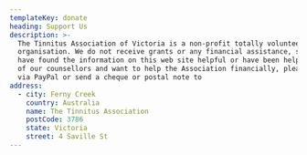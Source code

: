 ```yaml
---
templateKey: donate
heading: Support Us
description: >-
  The Tinnitus Association of Victoria is a non-profit totally volunteer
  organisation. We do not receive grants or any financial assistance, so if you
  have found the information on this web site helpful or have been helped by one
  of our counsellors and want to help the Association financially, please donate
  via PayPal or send a cheque or postal note to
address:
  - city: Ferny Creek
    country: Australia
    name: The Tinnitus Association
    postCode: 3786
    state: Victoria
    street: 4 Saville St
---
```


